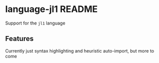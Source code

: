 # language-jl1 README

Support for the `jl1` language

## Features

Currently just syntax highlighting and heuristic auto-import, but more to come
